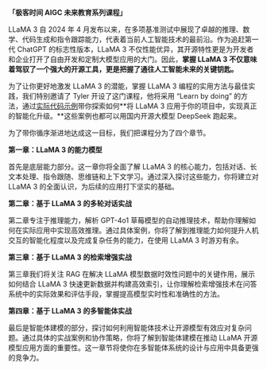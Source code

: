 **「极客时间 AIGC 未来教育系列课程」**

LLaMA 3 自 2024 年 4 月发布以来，在多项基准测试中展现了卓越的推理、数学、代码生成和指令跟踪能力，代表着当前人工智能技术的最前沿。作为追赶第一代 ChatGPT 的标志性版本，LLaMA 3 不仅性能优异，其开源特性更是为开发者和企业打开了自由开发和定制大模型应用的大门。因此，**掌握 LLaMA 3 不仅意味着驾驭了一个强大的开源工具，更是把握了通往人工智能未来的关键钥匙。**

为了让你更好地激发 LLaMA 3 的潜能，掌握 LLaMA 3 编程的实用方法与最佳实践，我们特别邀请了 Tyler 开设了这门课程，他将采用 “Learn by doing” 的方法，通过[实际代码示例](https://github.com/tylerelyt/LLaMa-in-Action)带你探索如何**将 LLaMA 3 应用于你的项目中，实现真正的智能化升级。**这些案例也都可以用国内开源大模型 DeepSeek 跑起来。

为了带你循序渐进地达成这一目标，我们把课程分为了四个章节。

**第一章：LLaMA 3 的能力模型**

首先是底层能力部分。这一章你将全面了解 LLaMA 3 的核心能力，包括对话、长文本处理、指令跟随、思维链和上下文学习。通过深入探讨这些能力，你将建立对 LLaMA 3 的全面认识，为后续的应用打下坚实的基础。

**第二章：基于 LLaMA 3 的多轮对话实战**

第二章专注于推理能力，解析 GPT-4o1 草莓模型的自动推理技术，帮助你理解如何在实际应用中实现高效推理。通过具体案例，你将了解到推理能力如何提升人机交互的智能化程度以及完成复杂任务的能力，在使用 LLaMA 3 时游刃有余。

**第三章：基于 LLaMA 3 的检索增强实战**

第三章我们将关注 RAG 在解决 LLaMA 模型数据时效性问题中的关键作用，展示如何结合 LLaMA 3 快速更新数据并构建高效索引，让你理解检索增强技术在问答系统中的实际效果和评估手段，掌握提高模型实时性和准确性的方法。

**第四章：基于 LLaMA 3 的多智能体实战**

最后是智能体建模的部分，探讨如何利用智能体技术让开源模型有效应对复杂问题。通过具体的实战案例和协作策略，你将了解到智能体建模在推动 LLaMA 开源模型应用方面的重要性。这一章节将使你在多智能体系统的设计与应用中具备更强的竞争力。